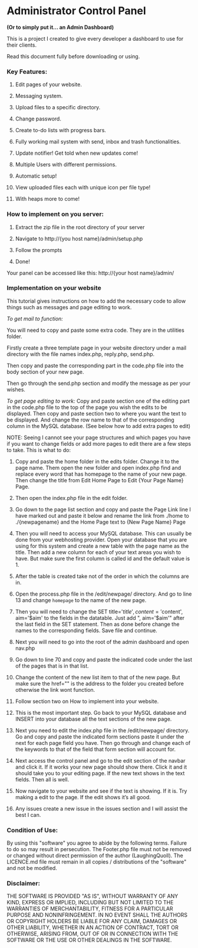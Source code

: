 <h1>Administrator Control Panel </h1> <b>(Or to simply put it... an Admin Dashboard) </b>
<p>This is a project I created to give every developer a dashboard to use for their clients. <p>
<p>Read this document fully before downloading or using.</p>
<h3>Key Features:</h3>

1. Edit pages of your website.

2. Messaging system. 

3. Upload files to a specific directory.

4. Change password.

5. Create to-do lists with progress bars.

6. Fully working mail system with send, inbox and trash functionalities.

7. Update notifier! Get told when new updates come! 

8. Multiple Users with different permissions.

9. Automatic setup!

10. View uploaded files each with unique icon per file type! 

11. With heaps more to come!

<h3>How to implement on you server:</h3>

1. Extract the zip file in the root directory of your server

2. Navigate to http://{you host name}/admin/setup.php

3. Follow the prompts

4. Done!

Your panel can be accessed like this: http://{your host name}/admin/

<h3>Implementation on your website</h3>
<p>This tutorial gives instructions on how to add the necessary code to allow things such as messages and page editing to work.<p>

<i>To get mail to function:</i>

You will need to copy and paste some extra code. They are in the utilities folder.

Firstly create a three template page in your website directory under a mail directory with the file names index.php, reply.php, send.php. 

Then copy and paste the corresponding part in the code.php file into the body section of your new page.

Then go through the send.php section and modify the message as per your wishes.

<i>To get page editing to work:</i>
Copy and paste section one of the editing part in the code.php file to the top of the page you wish the edits to be displayed.
Then copy and paste section two to where you want the text to be displayed. And change the row name to that of the corresponding column in the MySQL database. (See below how to add extra pages to edit)

NOTE: Seeing I cannot see your page structures and which pages you have if you want to change fields or add more pages to edit there are a few steps to take. This is what to do:

1. Copy and paste the home folder in the edits folder. Change it to the page name. Them open the new folder and open index.php find and replace every word that has homepage to the name of your new page. Then change the title from Edit Home Page to Edit {Your Page Name} Page.

2. Then open the index.php file in the edit folder. 

3. Go down to the page list section and copy and paste the Page Link line I have marked out and paste it below and rename the link from ./home to ./{newpagename} and the Home Page text to {New Page Name} Page 

4. Then you will need to access your MySQL database. This can usually be done from your webhosting provider. Open your database that you are using for this system and create a new table with the page name as the title. Then add a new column for each of your text areas you wish to have. But make sure the first column is called id and the default value is 1.

5. After the table is created take not of the order in which the columns are in.

6. Open the process.php file in the /edit/newpage/ directory. And go to line 13 and change `homepage` to the name of the new page. 

7. Then you will need to change the SET title='$title', content='$content', aim='$aim' to the fields in the datatable. Just add ", aim='$aim'" after the last field in the SET statement. Then as done before change the names to the corresponding fields. Save file and continue.

8. Next you will need to go into the root of the admin dashboard and open nav.php

9. Go down to line 70 and copy and paste the indicated code under the last of the pages that is in that list.

10. Change the content of the new list item to that of the new page. But make sure the href="" is the address to the folder you created before otherwise the link wont function.

11. Follow section two on How to implement into your website. 

12. This is the most important step. Go back to your MySQL database and INSERT into your database all the text sections of the new page. 

13. Next you need to edit the index.php file in the /edit/newpage/ directory. Go and copy and paste the indicated form sections paste it under the next for each page field you have. Then go through and change each of the keywords to that of the field that form section will account for.

14. Next access the control panel and go to the edit section of the navbar and click it. If it works your new page should show there. Click it and it should take you to your editing page. If the new text shows in the text fields. Then all is well. 
15. Now navigate to your website and see if the text is showing. If it is. Try making a edit to the page. If the edit shows it’s all good.

16. Any issues create a new issue in the issues section and I will assist the best I can. 

<h3>Condition of Use:</h3>
By using this "software" you agree to abide by the following terms. Failure to do so may result in persecution.
The Footer.php file must not be removed or changed without direct permission of the author (LaughingQuoll).
The LICENCE.md file must remain in all copies / distributions of the "software" and not be modified.

<h3>Disclaimer:</h3>

THE SOFTWARE IS PROVIDED "AS IS", WITHOUT WARRANTY OF ANY KIND, EXPRESS OR
IMPLIED, INCLUDING BUT NOT LIMITED TO THE WARRANTIES OF MERCHANTABILITY,
FITNESS FOR A PARTICULAR PURPOSE AND NONINFRINGEMENT. IN NO EVENT SHALL THE
AUTHORS OR COPYRIGHT HOLDERS BE LIABLE FOR ANY CLAIM, DAMAGES OR OTHER
LIABILITY, WHETHER IN AN ACTION OF CONTRACT, TORT OR OTHERWISE, ARISING FROM,
OUT OF OR IN CONNECTION WITH THE SOFTWARE OR THE USE OR OTHER DEALINGS IN
THE SOFTWARE.
